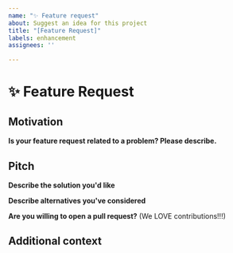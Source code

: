 ```yaml
---
name: "✨ Feature request"
about: Suggest an idea for this project
title: "[Feature Request]"
labels: enhancement
assignees: ''

---
```


# ✨ Feature Request

<!-- A clear and concise description of the feature proposal -->

## Motivation

**Is your feature request related to a problem? Please describe.**
<!-- A clear and concise description of what the problem is. Ex. I'm always frustrated when [...] -->
<!-- Please link to any relevant issues or other PRs! -->

## Pitch

**Describe the solution you'd like**
<!-- A clear and concise description of what you want to happen. -->

**Describe alternatives you've considered**
<!-- A clear and concise description of any alternative solutions or features you've considered. -->

**Are you willing to open a pull request?** (We LOVE contributions!!!)

## Additional context

<!-- Add any other context or screenshots about the feature request here. -->
